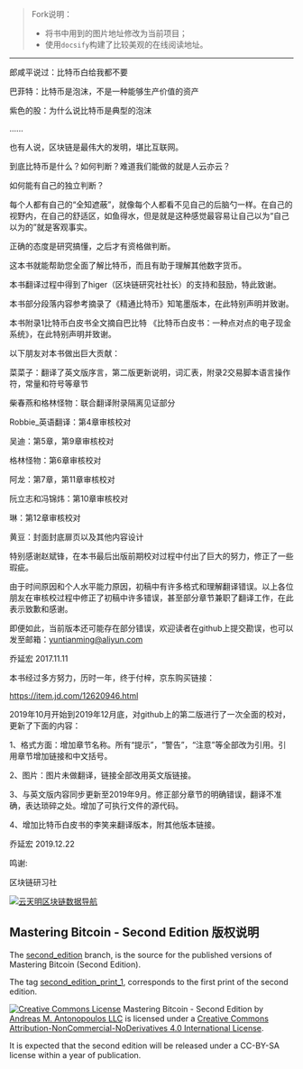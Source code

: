 > Fork说明：
>
> - 将书中用到的图片地址修改为当前项目；
> - 使用`docsify`构建了比较美观的在线阅读地址。

------

郎咸平说过：比特币白给我都不要

巴菲特：比特币是泡沫，不是一种能够生产价值的资产

紫色的股：为什么说比特币是典型的泡沫

......

也有人说，区块链是最伟大的发明，堪比互联网。

到底比特币是什么？如何判断？难道我们能做的就是人云亦云？

如何能有自己的独立判断？

每个人都有自己的“全知遮蔽”，就像每个人都看不见自己的后脑勺一样。在自己的视野内，在自己的舒适区，如鱼得水，但是就是这种感觉最容易让自己以为“自己以为的”就是客观事实。

正确的态度是研究搞懂，之后才有资格做判断。

这本书就能帮助您全面了解比特币，而且有助于理解其他数字货币。

本书翻译过程中得到了higer（区块链研究社社长）的支持和鼓励，特此致谢。

本书部分段落内容参考摘录了《精通比特币》知笔墨版本，在此特别声明并致谢。

本书附录1比特币白皮书全文摘自巴比特 《比特币白皮书：一种点对点的电子现金系统》，在此特别声明并致谢。

以下朋友对本书做出巨大贡献：

菜菜子：翻译了英文版序言，第二版更新说明，词汇表，附录2交易脚本语言操作符，常量和符号等章节

柴春燕和格林怪物：联合翻译附录隔离见证部分

Robbie_英语翻译：第4章审核校对

吴迪：第5章，第9章审核校对

格林怪物：第6章审核校对

阿龙：第7章，第11章审核校对

阮立志和冯锦炜：第10章审核校对

琳：第12章审核校对

黄豆：封面封底扉页以及其他内容设计

特别感谢赵斌锋，在本书最后出版前期校对过程中付出了巨大的努力，修正了一些瑕疵。

由于时间原因和个人水平能力原因，初稿中有许多格式和理解翻译错误。以上各位朋友在审核校过程中修正了初稿中许多错误，甚至部分章节兼职了翻译工作，在此表示致歉和感谢。

即便如此，当前版本还可能存在部分错误，欢迎读者在github上提交勘误，也可以发至邮箱：yuntianming@aliyun.com

乔延宏 2017.11.11

本书经过多方努力，历时一年，终于付梓，京东购买链接：

https://item.jd.com/12620946.html

2019年10月开始到2019年12月底，对github上的第二版进行了一次全面的校对，更新了下面的内容：

1、格式方面：增加章节名称。所有“提示”，“警告”，“注意”等全部改为引用。引用章节增加链接和中文括号。

2、图片：图片未做翻译，链接全部改用英文版链接。

3、与英文版内容同步更新至2019年9月。修正部分章节的明确错误，翻译不准确，表达琐碎之处。增加了可执行文件的源代码。

4、增加比特币白皮书的李笑来翻译版本，附其他版本链接。

乔延宏   2019.12.22

鸣谢:

区块链研习社

[![云天明区块链数据导航](http://ytm.ltd/zb_users/upload/ytm.ltd.png)](http://ytm.ltd)




## Mastering Bitcoin - Second Edition 版权说明

The [second_edition](https://github.com/bitcoinbook/bitcoinbook/tree/second_edition) branch, is the source for the published versions of Mastering Bitcoin (Second Edition).

The tag [second_edition_print_1](https://github.com/bitcoinbook/bitcoinbook/releases/tag/second_edition_print_1), corresponds to the first print of the second edition.

[![Creative Commons License](http://upload-images.jianshu.io/upload_images/1785959-177b27ea70947c7d?imageMogr2/auto-orient/strip%7CimageView2/2/w/1240)](http://creativecommons.org/licenses/by-nc-nd/4.0/) 
Mastering Bitcoin - Second Edition by [Andreas M. Antonopoulos LLC](https://antonopoulos.com/) is licensed under a [Creative Commons Attribution-NonCommercial-NoDerivatives 4.0 International License](http://creativecommons.org/licenses/by-nc-nd/4.0/).

It is expected that the second edition will be released under a CC-BY-SA license within a year of publication.